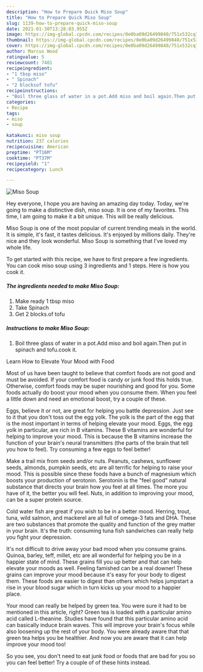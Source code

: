 ```yaml
---
description: "How to Prepare Quick Miso Soup"
title: "How to Prepare Quick Miso Soup"
slug: 1139-how-to-prepare-quick-miso-soup
date: 2021-01-30T13:28:03.955Z
image: https://img-global.cpcdn.com/recipes/0e0ba09d26499840/751x532cq70/miso-soup-recipe-main-photo.jpg
thumbnail: https://img-global.cpcdn.com/recipes/0e0ba09d26499840/751x532cq70/miso-soup-recipe-main-photo.jpg
cover: https://img-global.cpcdn.com/recipes/0e0ba09d26499840/751x532cq70/miso-soup-recipe-main-photo.jpg
author: Marcus Wood
ratingvalue: 5
reviewcount: 7401
recipeingredient:
- "1 tbsp miso"
- " Spinach"
- "2 blocksof tofu"
recipeinstructions:
- "Boil three glass of water in a pot.Add miso and boil again.Then put in spinach and tofu.cook it."
categories:
- Recipe
tags:
- miso
- soup

katakunci: miso soup 
nutrition: 237 calories
recipecuisine: American
preptime: "PT16M"
cooktime: "PT37M"
recipeyield: "1"
recipecategory: Lunch

---
```



![Miso Soup](https://img-global.cpcdn.com/recipes/0e0ba09d26499840/751x532cq70/miso-soup-recipe-main-photo.jpg)

Hey everyone, I hope you are having an amazing day today. Today, we're going to make a distinctive dish, miso soup. It is one of my favorites. This time, I am going to make it a bit unique. This will be really delicious.



Miso Soup is one of the most popular of current trending meals in the world. It is simple, it's fast, it tastes delicious. It's enjoyed by millions daily. They're nice and they look wonderful. Miso Soup is something that I've loved my whole life.


To get started with this recipe, we have to first prepare a few ingredients. You can cook miso soup using 3 ingredients and 1 steps. Here is how you cook it.

<!--inarticleads1-->

##### The ingredients needed to make Miso Soup:

1. Make ready 1 tbsp miso
1. Take  Spinach
1. Get 2 blocks.of tofu




<!--inarticleads2-->

##### Instructions to make Miso Soup:

1. Boil three glass of water in a pot.Add miso and boil again.Then put in spinach and tofu.cook it.




Learn How to Elevate Your Mood with Food


Most of us have been taught to believe that comfort foods are not good and must be avoided. If your comfort food is candy or junk food this holds true. Otherwise, comfort foods may be super nourishing and good for you. Some foods actually do boost your mood when you consume them. When you feel a little down and need an emotional boost, try a couple of these.

Eggs, believe it or not, are great for helping you battle depression. Just see to it that you don't toss out the egg yolk. The yolk is the part of the egg that is the most important in terms of helping elevate your mood. Eggs, the egg yolk in particular, are rich in B vitamins. These B vitamins are wonderful for helping to improve your mood. This is because the B vitamins increase the function of your brain's neural transmitters (the parts of the brain that tell you how to feel). Try consuming a few eggs to feel better!

Make a trail mix from seeds and/or nuts. Peanuts, cashews, sunflower seeds, almonds, pumpkin seeds, etc are all terrific for helping to raise your mood. This is possible since these foods have a bunch of magnesium which boosts your production of serotonin. Serotonin is the "feel good" natural substance that directs your brain how you feel at all times. The more you have of it, the better you will feel. Nuts, in addition to improving your mood, can be a super protein source.

Cold water fish are great if you wish to be in a better mood. Herring, trout, tuna, wild salmon, and mackerel are all full of omega-3 fats and DHA. These are two substances that promote the quality and function of the grey matter in your brain. It's the truth: consuming tuna fish sandwiches can really help you fight your depression. 

It's not difficult to drive away your bad mood when you consume grains. Quinoa, barley, teff, millet, etc are all wonderful for helping you be in a happier state of mind. These grains fill you up better and that can help elevate your moods as well. Feeling famished can be a real downer! These grains can improve your mood because it's easy for your body to digest them. These foods are easier to digest than others which helps jumpstart a rise in your blood sugar which in turn kicks up your mood to a happier place.

Your mood can really be helped by green tea. You were sure it had to be mentioned in this article, right? Green tea is loaded with a particular amino acid called L-theanine. Studies have found that this particular amino acid can basically induce brain waves. This will improve your brain's focus while also loosening up the rest of your body. You were already aware that that green tea helps you be healthier. And now you are aware that it can help improve your mood too!

So you see, you don't need to eat junk food or foods that are bad for you so you can feel better! Try  a  couple of  of  these  hints  instead.


